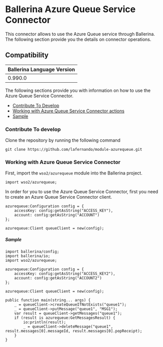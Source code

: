 # Ballerina Azure Queue Service Connector

This connector allows to use the Azure Queue service through Ballerina. The following section provide you the details on connector operations.

## Compatibility
| Ballerina Language Version 
| -------------------------- 
| 0.990.0                    


The following sections provide you with information on how to use the Azure Queue Service Connector.

- [Contribute To Develop](#contribute-to-develop)
- [Working with Azure Queue Service Connector actions](#working-with-azure-queue-service-connector)
- [Sample](#sample)

### Contribute To develop

Clone the repository by running the following command 
```shell
git clone https://github.com/lafernando/module-azurequeue.git
```

### Working with Azure Queue Service Connector

First, import the `wso2/azurequeue` module into the Ballerina project.

```ballerina
import wso2/azurequeue;
```

In order for you to use the Azure Queue Service Connector, first you need to create an Azure Queue Service Connector client.

```ballerina
azurequeue:Configuration config = {
    accessKey: config:getAsString("ACCESS_KEY"),
    account: config:getAsString("ACCOUNT")
};

azurequeue:Client queueClient = new(config);
```

##### Sample

```ballerina
import ballerina/config;
import ballerina/io;
import wso2/azurequeue;

azurequeue:Configuration config = {
    accessKey: config:getAsString("ACCESS_KEY2"),
    account: config:getAsString("ACCOUNT2")
};

azurequeue:Client queueClient = new(config);

public function main(string... args) {
    _ = queueClient->createQueueIfNotExists("queue1");
    _ = queueClient->putMessage("queue1", "MSG1");
    var result = queueClient->getMessages("queue1");
    if (result is azurequeue:GetMessagesResult) {
        io:println(result);
        _ = queueClient->deleteMessage("queue1", result.messages[0].messageId, result.messages[0].popReceipt);
    }
}
```
